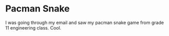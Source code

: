 # Pacman Snake

I was going through my email and saw my pacman snake game from grade 11 engineering class. Cool.
